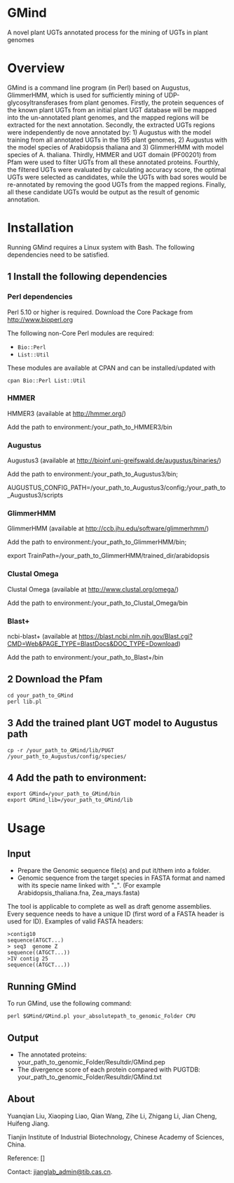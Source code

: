 # GMind
A novel plant UGTs annotated process for the mining of UGTs in plant genomes

# Overview

GMind is a command line program (in Perl) based on Augustus, GlimmerHMM, which is used for sufficiently mining of UDP-glycosyltransferases from plant genomes. Firstly, the protein sequences of the known plant UGTs from an initial plant UGT database will be mapped into the un-annotated plant genomes, and the mapped regions will be extracted for the next annotation. Secondly, the extracted UGTs regions were independently de nove annotated by: 1) Augustus with the model training from all annotated UGTs in the 195 plant genomes, 2) Augustus with the model species of Arabidopsis thaliana and 3) GlimmerHMM with model species of A. thaliana. Thirdly, HMMER and UGT domain (PF00201) from Pfam were used to filter UGTs from all these annotated proteins. Fourthly, the filtered UGTs were evaluated by calculating accuracy score, the optimal UGTs were selected as candidates, while the UGTs with bad sores would be re-annotated by removing the good UGTs from the mapped regions. Finally, all these candidate UGTs would be output as the result of genomic annotation. 


# Installation

Running GMind requires a Linux system with Bash. The following dependencies
need to be satisfied.

## 1 Install the following dependencies

### Perl dependencies

Perl 5.10 or higher is required. Download the Core Package from
http://www.bioperl.org

The following non-Core Perl modules are required:

* `Bio::Perl`
* `List::Util`

These modules are available at CPAN and can be installed/updated with

    cpan Bio::Perl List::Util

### HMMER

HMMER3 (available at http://hmmer.org/)

Add the path to environment:/your_path_to_HMMER3/bin

### Augustus

Augustus3 (available at http://bioinf.uni-greifswald.de/augustus/binaries/)

Add the path to environment:/your_path_to_Augustus3/bin;

 AUGUSTUS_CONFIG_PATH=/your_path_to_Augustus3/config;/your_path_to_Augustus3/scripts

### GlimmerHMM

GlimmerHMM (available at http://ccb.jhu.edu/software/glimmerhmm/)

Add the path to environment:/your_path_to_GlimmerHMM/bin;

export TrainPath=/your_path_to_GlimmerHMM/trained_dir/arabidopsis

### Clustal Omega

Clustal Omega (available at http://www.clustal.org/omega/)

Add the path to environment:/your_path_to_Clustal_Omega/bin

### Blast+
ncbi-blast+ (available at https://blast.ncbi.nlm.nih.gov/Blast.cgi?CMD=Web&PAGE_TYPE=BlastDocs&DOC_TYPE=Download)

Add the path to environment:/your_path_to_Blast+/bin

## 2 Download the Pfam
    cd your_path_to_GMind
    perl lib.pl

## 3 Add the trained plant UGT model to Augustus path
    cp -r /your_path_to_GMind/lib/PUGT /your_path_to_Augustus/config/species/

## 4 Add the path to environment:
    export GMind=/your_path_to_GMind/bin
    export GMind_lib=/your_path_to_GMind/lib

# Usage

## Input

* Prepare the Genomic sequence file(s) and put it/them into a folder.
* Genomic sequence from the target species in FASTA format and named with its specie name linked with "_".
(For example Arabidopsis_thaliana.fna, Zea_mays.fasta)

The tool is applicable to complete as well as draft genome assemblies. Every sequence needs to have a unique ID 
(first word of a FASTA header is used for ID). Examples of valid FASTA headers:

    >contig10
    sequence(ATGCT...)
    > seq3  genome Z
    sequence((ATGCT...))
    >IV contig 25
    sequence((ATGCT...))

## Running GMind

To run GMind, use the following command:

    perl $GMind/GMind.pl your_absolutepath_to_genomic_Folder CPU


## Output
* The annotated proteins: your_path_to_genomic_Folder/Resultdir/GMind.pep
* The divergence score of each protein compared with PUGTDB: your_path_to_genomic_Folder/Resultdir/GMind.txt 

## About
Yuanqian Liu, Xiaoping Liao, Qian Wang, Zihe Li, Zhigang Li, Jian Cheng, Huifeng Jiang.

Tianjin Institute of Industrial Biotechnology, Chinese Academy of Sciences, China.

Reference: []

Contact: jianglab_admin@tib.cas.cn.
